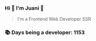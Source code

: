 ### Hi 👋 I&#39;m Juani 🦁

> I&#39;m a Frontend Web Developer SSR

### 📚 Days being a developer: 1153
